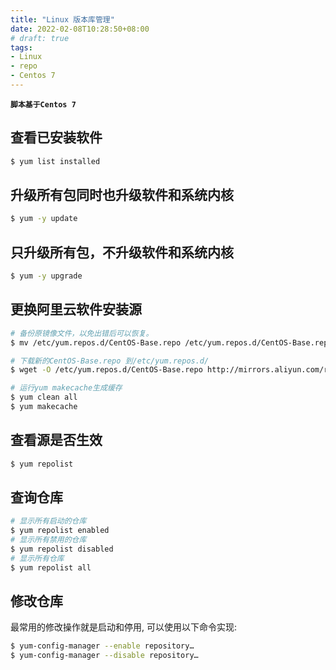 ```yaml
---
title: "Linux 版本库管理"
date: 2022-02-08T10:28:50+08:00
# draft: true
tags:
- Linux
- repo
- Centos 7
---
```


**`脚本基于Centos 7`**

## 查看已安装软件

```bash
$ yum list installed
```

## 升级所有包同时也升级软件和系统内核

```bash
$ yum -y update
```

## 只升级所有包，不升级软件和系统内核

```bash
$ yum -y upgrade
```

## 更换阿里云软件安装源

```bash
# 备份原镜像文件，以免出错后可以恢复。
$ mv /etc/yum.repos.d/CentOS-Base.repo /etc/yum.repos.d/CentOS-Base.repo.back

# 下载新的CentOS-Base.repo 到/etc/yum.repos.d/
$ wget -O /etc/yum.repos.d/CentOS-Base.repo http://mirrors.aliyun.com/repo/Centos-7.repo

# 运行yum makecache生成缓存
$ yum clean all
$ yum makecache
```

## 查看源是否生效

```bash
$ yum repolist
```

## 查询仓库

```bash
# 显示所有启动的仓库
$ yum repolist enabled
# 显示所有禁用的仓库
$ yum repolist disabled
# 显示所有仓库
$ yum repolist all
```

## 修改仓库

最常用的修改操作就是启动和停用, 可以使用以下命令实现:

```bash
$ yum-config-manager --enable repository…
$ yum-config-manager --disable repository…
```

